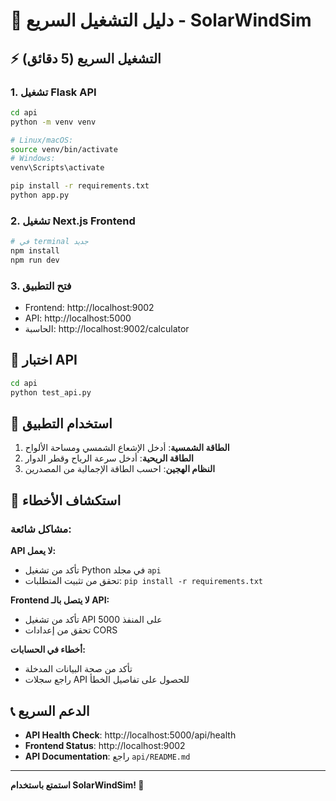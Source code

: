 # 🚀 دليل التشغيل السريع - SolarWindSim

## ⚡ التشغيل السريع (5 دقائق)

### 1. تشغيل Flask API
```bash
cd api
python -m venv venv

# Linux/macOS:
source venv/bin/activate
# Windows:
venv\Scripts\activate

pip install -r requirements.txt
python app.py
```

### 2. تشغيل Next.js Frontend
```bash
# في terminal جديد
npm install
npm run dev
```

### 3. فتح التطبيق
- Frontend: http://localhost:9002
- API: http://localhost:5000
- الحاسبة: http://localhost:9002/calculator

## 🧪 اختبار API

```bash
cd api
python test_api.py
```

## 📱 استخدام التطبيق

1. **الطاقة الشمسية**: أدخل الإشعاع الشمسي ومساحة الألواح
2. **الطاقة الريحية**: أدخل سرعة الرياح وقطر الدوار
3. **النظام الهجين**: احسب الطاقة الإجمالية من المصدرين

## 🔧 استكشاف الأخطاء

### مشاكل شائعة:

**API لا يعمل:**
- تأكد من تشغيل Python في مجلد `api`
- تحقق من تثبيت المتطلبات: `pip install -r requirements.txt`

**Frontend لا يتصل بالـ API:**
- تأكد من تشغيل API على المنفذ 5000
- تحقق من إعدادات CORS

**أخطاء في الحسابات:**
- تأكد من صحة البيانات المدخلة
- راجع سجلات API للحصول على تفاصيل الخطأ

## 📞 الدعم السريع

- **API Health Check**: http://localhost:5000/api/health
- **Frontend Status**: http://localhost:9002
- **API Documentation**: راجع `api/README.md`

---

**استمتع باستخدام SolarWindSim! 🌱**
